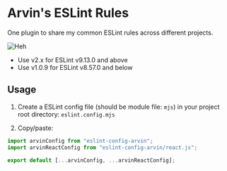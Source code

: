 # Arvin's ESLint Rules

One plugin to share my common ESLint rules across different projects.

![Heh](https://media.giphy.com/media/M3o3fL9nnxG4o/giphy.gif)

- Use v2.x for ESLint v9.13.0 and above
- Use v1.0.9 for ESLint v8.57.0 and below

## Usage

1. Create a ESLint config file (should be module file: `mjs`) in your project root directory:
   `eslint.config.mjs`

2. Copy/paste:

```js
import arvinConfig from "eslint-config-arvin";
import arvinReactConfig from "eslint-config-arvin/react.js";

export default [...arvinConfig, ...arvinReactConfig];
```
